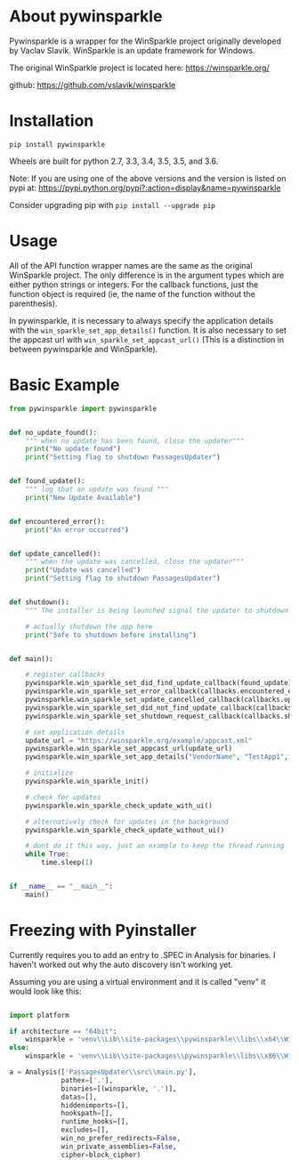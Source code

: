 
About pywinsparkle
==================

Pywinsparkle is a wrapper for the WinSparkle project originally developed by Vaclav Slavik. WinSparkle is an update framework for Windows. 

The original WinSparkle project is located here: https://winsparkle.org/

github: https://github.com/vslavik/winsparkle

Installation
============

`pip install pywinsparkle`

Wheels are built for python 2.7, 3.3, 3.4, 3.5, 3.5, and 3.6.

Note: If you are using one of the above versions and the version is listed on pypi at: https://pypi.python.org/pypi?:action=display&name=pywinsparkle

Consider upgrading pip with `pip install --upgrade pip`


Usage
=====

All of the API function wrapper names are the same as the original WinSparkle project. The only difference
is in the argument types which are either python strings or integers. For the callback functions, just the function
object is required (ie, the name of the function without the parenthesis).

In pywinsparkle, it is necessary to always specify the application details with the `win_sparkle_set_app_details()` function.
It is also necessary to set the appcast url with `win_sparkle_set_appcast_url()` (This is a distinction in between pywinsparkle and WinSparkle).

Basic Example
============= 

```python
from pywinsparkle import pywinsparkle


def no_update_found():
    """ when no update has been found, close the updater"""
    print("No update found")
    print("Setting flag to shutdown PassagesUpdater")


def found_update():
    """ log that an update was found """
    print("New Update Available")


def encountered_error():
    print("An error occurred")


def update_cancelled():
    """ when the update was cancelled, close the updater"""
    print("Update was cancelled")
    print("Setting flag to shutdown PassagesUpdater")


def shutdown():
    """ The installer is being launched signal the updater to shutdown """

    # actually shutdown the app here
    print("Safe to shutdown before installing")


def main():

    # register callbacks
    pywinsparkle.win_sparkle_set_did_find_update_callback(found_update)
    pywinsparkle.win_sparkle_set_error_callback(callbacks.encountered_error)
    pywinsparkle.win_sparkle_set_update_cancelled_callback(callbacks.update_cancelled)
    pywinsparkle.win_sparkle_set_did_not_find_update_callback(callbacks.no_update_found)
    pywinsparkle.win_sparkle_set_shutdown_request_callback(callbacks.shutdown)

    # set application details
	update_url = "https://winsparkle.org/example/appcast.xml"
    pywinsparkle.win_sparkle_set_appcast_url(update_url)
    pywinsparkle.win_sparkle_set_app_details("VendorName", "TestApp1", "1.0.0")

    # initialize
    pywinsparkle.win_sparkle_init()

    # check for updates
    pywinsparkle.win_sparkle_check_update_with_ui()

    # alternatively check for updates in the background
    pywinsparkle.win_sparkle_check_update_without_ui()

	# dont do it this way, just an example to keep the thread running
    while True:
        time.sleep(1)


if __name__ == "__main__":
    main()
```

Freezing with Pyinstaller
=========================

Currently requires you to add an entry to .SPEC in Analysis for binaries. I haven't worked out why the auto discovery
isn't working yet.

Assuming you are using a virtual environment and it is called "venv" it would look like this:

```python

import platform

if architecture == "64bit":
    winsparkle = 'venv\\Lib\\site-packages\\pywinsparkle\\libs\\x64\\WinSparkle.dll'
else:
    winsparkle = 'venv\\Lib\\site-packages\\pywinsparkle\\libs\\x86\\WinSparkle.dll'

a = Analysis(['PassagesUpdater\\src\\main.py'],
             pathex=['.'],
             binaries=[(winsparkle, '.')],
             datas=[],
             hiddenimports=[],
             hookspath=[],
             runtime_hooks=[],
             excludes=[],
             win_no_prefer_redirects=False,
             win_private_assemblies=False,
             cipher=block_cipher)
```